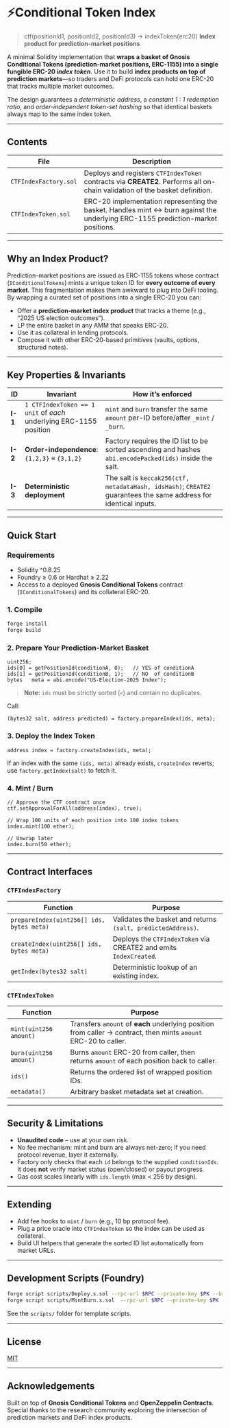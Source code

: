 # ⚡️Conditional Token Index
> ctf(positionId1, positionId2, positionId3) -> indexToken(erc20)
**Index product for prediction-market positions**

A minimal Solidity implementation that **wraps a basket of Gnosis Conditional Tokens (prediction-market positions, ERC-1155) into a single fungible ERC-20 *index token***.
Use it to build **index products on top of prediction markets**—so traders and DeFi protocols can hold one ERC-20 that tracks multiple market outcomes.

The design guarantees a *deterministic address*, a *constant 1 : 1 redemption ratio*, and *order-independent token-set hashing* so that identical baskets always map to the same index token.

---

## Contents

| File                  | Description                                                                                                                      |
| --------------------- | -------------------------------------------------------------------------------------------------------------------------------- |
| `CTFIndexFactory.sol` | Deploys and registers `CTFIndexToken` contracts via **CREATE2**. Performs all on-chain validation of the basket definition.      |
| `CTFIndexToken.sol`   | ERC-20 implementation representing the basket. Handles mint ↔️ burn against the underlying ERC-1155 prediction-market positions. |

---

## Why an Index Product?

Prediction-market positions are issued as ERC-1155 tokens whose contract (`IConditionalTokens`) mints a unique token ID for **every outcome of every market**.
This fragmentation makes them awkward to plug into DeFi tooling. By wrapping a curated set of positions into a single ERC-20 you can:

* Offer a **prediction-market index product** that tracks a theme (e.g., “2025 US election outcomes”).
* LP the entire basket in any AMM that speaks ERC-20.
* Use it as collateral in lending protocols.
* Compose it with other ERC-20-based primitives (vaults, options, structured notes).

---

## Key Properties & Invariants

| ID      | Invariant                                                          | How it’s enforced                                                                                                |
| ------- | ------------------------------------------------------------------ | ---------------------------------------------------------------------------------------------------------------- |
| **I-1** | `1 CTFIndexToken == 1 unit` of *each* underlying ERC-1155 position | `mint` and `burn` transfer the same `amount` per-ID before/after `_mint` / `_burn`.                              |
| **I-2** | **Order-independence**: `{1,2,3}` ≡ `{3,1,2}`                      | Factory requires the ID list to be sorted ascending and hashes `abi.encodePacked(ids)` inside the salt.          |
| **I-3** | **Deterministic deployment**                                       | The salt is `keccak256(ctf, metadataHash, idsHash)`; `CREATE2` guarantees the same address for identical inputs. |

---

## Quick Start

### Requirements

* Solidity ^0.8.25
* Foundry ≥ 0.6 or Hardhat ≥ 2.22
* Access to a deployed **Gnosis Conditional Tokens** contract (`IConditionalTokens`) and its collateral ERC-20.

### 1. Compile

```bash
forge install
forge build
```

### 2. Prepare Your Prediction-Market Basket

```solidity
uint256;
ids[0] = getPositionId(conditionA, 0);   // YES of conditionA
ids[1] = getPositionId(conditionB, 1);   // NO  of conditionB
bytes   meta = abi.encode("US-Election-2025 Index");
```

> **Note:** `ids` must be strictly sorted (`<`) and contain no duplicates.

Call:

```solidity
(bytes32 salt, address predicted) = factory.prepareIndex(ids, meta);
```

### 3. Deploy the Index Token

```solidity
address index = factory.createIndex(ids, meta);
```

If an index with the same `(ids, meta)` already exists, `createIndex` reverts; use `factory.getIndex(salt)` to fetch it.

### 4. Mint / Burn

```solidity
// Approve the CTF contract once
ctf.setApprovalForAll(address(index), true);

// Wrap 100 units of each position into 100 index tokens
index.mint(100 ether);

// Unwrap later
index.burn(50 ether);
```

---

## Contract Interfaces

### `CTFIndexFactory`

| Function                                  | Purpose                                                           |
| ----------------------------------------- | ----------------------------------------------------------------- |
| `prepareIndex(uint256[] ids, bytes meta)` | Validates the basket and returns `(salt, predictedAddress)`.      |
| `createIndex(uint256[] ids, bytes meta)`  | Deploys the `CTFIndexToken` via CREATE2 and emits `IndexCreated`. |
| `getIndex(bytes32 salt)`                  | Deterministic lookup of an existing index.                        |

### `CTFIndexToken`

| Function               | Purpose                                                                                                          |
| ---------------------- | ---------------------------------------------------------------------------------------------------------------- |
| `mint(uint256 amount)` | Transfers `amount` of **each** underlying position from caller → contract, then mints `amount` ERC-20 to caller. |
| `burn(uint256 amount)` | Burns `amount` ERC-20 from caller, then returns `amount` of each position back to caller.                        |
| `ids()`                | Returns the ordered list of wrapped position IDs.                                                                |
| `metadata()`           | Arbitrary basket metadata set at creation.                                                                       |

---

## Security & Limitations

* **Unaudited code** – use at your own risk.
* No fee mechanism: mint and burn are always net-zero; if you need protocol revenue, layer it externally.
* Factory only checks that each `id` belongs to the supplied `conditionIds`. It does **not** verify market status (open/closed) or payout progress.
* Gas cost scales linearly with `ids.length` (max < 256 by design).

---

## Extending

* Add fee hooks to `mint` / `burn` (e.g., 10 bp protocol fee).
* Plug a price oracle into `CTFIndexToken` so the index can be used as collateral.
* Build UI helpers that generate the sorted ID list automatically from market URLs.

---

## Development Scripts (Foundry)

```bash
forge script scripts/Deploy.s.sol --rpc-url $RPC --private-key $PK --broadcast
forge script scripts/MintBurn.s.sol  --rpc-url $RPC --private-key $PK --broadcast
```

See the `scripts/` folder for template scripts.

---

## License

[MIT](LICENSE)

---

## Acknowledgements

Built on top of **Gnosis Conditional Tokens** and **OpenZeppelin Contracts**.
Special thanks to the research community exploring the intersection of prediction markets and DeFi index products.
